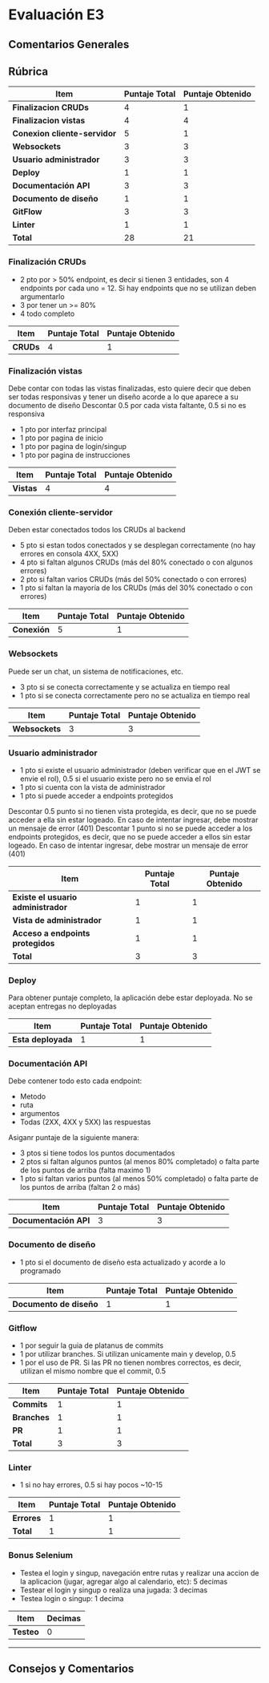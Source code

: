 # Evaluación E3

## Comentarios Generales

<!-- Agregar comentarios generales sobre la entrega, si es necesario. -->

## Rúbrica

| Item                         | Puntaje Total | Puntaje Obtenido |
|------------------------------|---------------|------------------|
| **Finalizacion CRUDs**       | 4             |       1           |
| **Finalizacion vistas**      | 4             |       4           |
| **Conexion cliente-servidor**| 5             |       1           |
| **Websockets**               | 3             |       3           |
| **Usuario administrador**    | 3             |       3           |
| **Deploy**                   | 1             |       1           |
| **Documentación API**        | 3             |       3           |
| **Documento de diseño**      | 1             |       1           |
| **GitFlow**                  | 3             |       3           |
| **Linter**                   | 1             |       1           |
| **Total**                    | 28            |       21           |


### Finalización CRUDs
<!-- Pueden borrar estos comentarios -->
- 2 pto por > 50% endpoint, es decir si tienen 3 entidades, son 4 endpoints por cada uno = 12. Si hay endpoints que no se utilizan deben argumentarlo
- 3 por tener un >= 80%
- 4 todo completo

<!--  -->

| Item                                                     |Puntaje Total| Puntaje Obtenido |
|----------------------------------------------------------|-------------|------------------|
| **CRUDs**                                                | 4           | 1                |

### Finalización vistas
<!-- Pueden borrar estos comentarios -->
 Debe contar con todas las vistas finalizadas, esto quiere decir que deben ser todas responsivas y tener un diseño acorde a lo que aparece a su documento de diseño
Descontar 0.5 por cada vista faltante, 0.5 si no es responsiva
- 1 pto por interfaz principal
- 1 pto por pagina de inicio
- 1 pto por pagina de login/singup
- 1 pto por pagina de instrucciones

<!--  -->

| Item                                                     |Puntaje Total| Puntaje Obtenido |
|----------------------------------------------------------|-------------|------------------|
| **Vistas**                                               | 4           | 4                |

### Conexión cliente-servidor
<!-- Pueden borrar estos comentarios -->
Deben estar conectados todos los CRUDs al backend
- 5 pto si estan todos conectados y se desplegan correctamente (no hay errores en consola 4XX, 5XX)
- 4 pto si faltan algunos CRUDs (más del 80% conectado o con algunos errores)
- 2 pto si faltan varios CRUDs (más del 50% conectado o con errores)
- 1 pto si faltan la mayoría de los CRUDs (más del 30% conectado o con errores) 
<!--  -->

| Item                                                     |Puntaje Total| Puntaje Obtenido |
|----------------------------------------------------------|-------------|------------------|
| **Conexión**                                             | 5           | 1                |

### Websockets
<!-- Pueden borrar estos comentarios -->
Puede ser un chat, un sistema de notificaciones, etc.
- 3 pto si se conecta correctamente y se actualiza en tiempo real
- 1 pto si se conecta correctamente pero no se actualiza en tiempo real
<!--  -->

| Item                                                     |Puntaje Total| Puntaje Obtenido |
|----------------------------------------------------------|-------------|------------------|
| **Websockets**                                           | 3           | 3                |

### Usuario administrador
<!-- Pueden borrar estos comentarios -->
- 1 pto si existe el usuario administrador (deben verificar que en el JWT se envie el rol), 0.5 si el usuario existe pero no se envia el rol
- 1 pto si cuenta con la vista de administrador
- 1 pto si puede acceder a endpoints protegidos

Descontar 0.5 punto si no tienen vista protegida, es decir, que no se puede acceder a ella sin estar logeado. En caso de intentar ingresar, debe mostrar un mensaje de error (401)
Descontar 1 punto si no se puede acceder a los endpoints protegidos, es decir, que no se puede acceder a ellos sin estar logeado. En caso de intentar ingresar, debe mostrar un mensaje de error (401)
<!--  -->

| Item                                                     |Puntaje Total| Puntaje Obtenido |
|----------------------------------------------------------|-------------|------------------|
| **Existe el usuario administrador**                      | 1           | 1                |
| **Vista de administrador**                               | 1           | 1                |
| **Acceso a endpoints protegidos**                        | 1           | 1                |
| **Total**                                                | 3           | 3                |

### Deploy
<!-- Pueden borrar estos comentarios -->
Para obtener puntaje completo, la aplicación debe estar deployada.
No se aceptan entregas no deployadas
<!--  -->

| Item                                                     |Puntaje Total| Puntaje Obtenido |
|----------------------------------------------------------|-------------|------------------|
| **Esta deployada**                                       | 1           | 1                |

### Documentación API
<!-- Pueden borrar estos comentarios -->
Debe contener todo esto cada endpoint:
- Metodo 
- ruta
- argumentos
- Todas (2XX, 4XX y 5XX) las respuestas

Asiganr puntaje de la siguiente manera:
- 3 ptos si tiene todos los puntos documentados
- 2 ptos si faltan algunos puntos (al menos 80% completado) o falta parte de los puntos de arriba (falta maximo 1)
- 1 pto si faltan varios puntos (al menos 50% completado) o falta parte de los puntos de arriba (faltan 2 o más)

<!--  -->

| Item                                                     |Puntaje Total| Puntaje Obtenido |
|----------------------------------------------------------|-------------|------------------|
| **Documentación API**                                    | 3           | 3                |


### Documento de diseño
<!-- Pueden borrar estos comentarios -->
- 1 pto si el documento de diseño esta actualizado y acorde a lo programado

<!--  -->

| Item                                                     |Puntaje Total| Puntaje Obtenido |
|----------------------------------------------------------|-------------|------------------|
| **Documento de diseño**                                  | 1           | 1                |

### Gitflow
<!-- Pueden borrar estos comentarios -->
- 1 por seguir la guia de platanus de commits
- 1 por utilizar branches. Si utilizan unicamente main y develop, 0.5
- 1 por el uso de PR. Si las PR no tienen nombres correctos, es decir, utilizan el mismo nombre que el commit, 0.5
<!--  -->

| Item                                                     |Puntaje Total| Puntaje Obtenido |
|----------------------------------------------------------|-------------|------------------|
| **Commits**                                              | 1           | 1                |
| **Branches**                                             | 1           | 1                |
| **PR**                                                   | 1           | 1                |
| **Total**                                                | 3           | 3                |

### Linter
<!-- Pueden borrar estos comentarios -->
- 1 si no hay errores, 0.5 si hay pocos ~10-15

<!--  -->

| Item                                                     |Puntaje Total| Puntaje Obtenido |
|----------------------------------------------------------|-------------|------------------|
| **Errores**                                              | 1           | 1                |
| **Total**                                                | 1           | 1                |


### Bonus Selenium
<!-- Pueden borrar estos comentarios -->
- Testea el login y singup, navegación entre rutas y realizar una accion de la aplicacion (jugar, agregar algo al calendario, etc): 5 decimas
- Testear el login y singup o realiza una jugada: 3 decimas
- Testea login o singup: 1 decima

| Item                                                     | Decimas |
|----------------------------------------------------------|---------|
| **Testeo**                                               |    0     |

---
## Consejos y Comentarios
